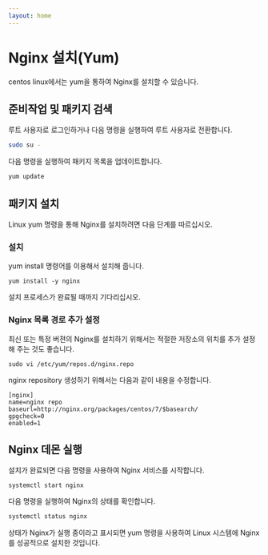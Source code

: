 ```yaml
---
layout: home
---
```


# Nginx 설치(Yum)
centos linux에서는 yum을 통하여 Nginx를 설치할 수 있습니다.

## 준비작업 및 패키지 검색
루트 사용자로 로그인하거나 다음 명령을 실행하여 루트 사용자로 전환합니다.

```bash
sudo su -
```
다음 명령을 실행하여 패키지 목록을 업데이트합니다.

```bash
yum update
```



## 패키지 설치
Linux yum 명령을 통해 Nginx를 설치하려면 다음 단계를 따르십시오.

### 설치
yum install 명령어를 이용해서 설치해 줍니다. 

```
yum install -y nginx
```
설치 프로세스가 완료될 때까지 기다리십시오.

### Nginx 목록 경로 추가 설정
최신 또는 특정 버젼의 Nginx를 설치하기 위해서는 적절한 저장소의 위치를 추가 설정해 주는 것도 좋습니다. 

```
sudo vi /etc/yum/repos.d/nginx.repo
```

nginx repository 생성하기 위해서는 다음과 같이 내용을 수정합니다.

```
[nginx]
name=nginx repo
baseurl=http://nginx.org/packages/centos/7/$basearch/
gpgcheck=0
enabled=1
```


## Nginx 데몬 실행
설치가 완료되면 다음 명령을 사용하여 Nginx 서비스를 시작합니다.

```
systemctl start nginx
```

다음 명령을 실행하여 Nginx의 상태를 확인합니다.

```bash
systemctl status nginx
```

상태가 Nginx가 실행 중이라고 표시되면 yum 명령을 사용하여 Linux 시스템에 Nginx를 성공적으로 설치한 것입니다.